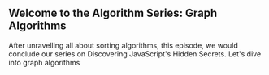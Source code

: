 ## Welcome to the Algorithm Series: Graph Algorithms

After unravelling all about sorting algorithms, this episode, we would conclude our series on Discovering JavaScript's Hidden Secrets. Let's dive into graph algorithms